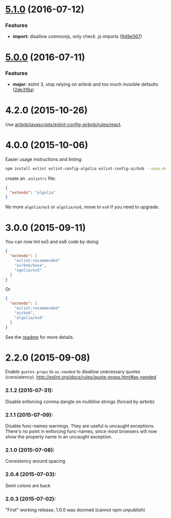 <a name="5.1.0"></a>
# [5.1.0](https://github.com/algolia/eslint-config-algolia/compare/v5.0.0...v5.1.0) (2016-07-12)


### Features

* **import:** disallow commonjs, only check .js imports ([949e567](https://github.com/algolia/eslint-config-algolia/commit/949e567))



<a name="5.0.0"></a>
# [5.0.0](https://github.com/algolia/eslint-config-algolia/compare/v4.7.0...v5.0.0) (2016-07-11)


### Features

* **major:** eslint 3, stop relying on airbnb and too much invisible defaults ([2de318a](https://github.com/algolia/eslint-config-algolia/commit/2de318a))



# 4.2.0 (2015-10-26)

  Use [airbnb/javascripts/eslint-config-airbnb/rules/react](https://github.com/airbnb/javascript/blob/98a76908fcf605221e6b85849f0d058b886741bd/packages/eslint-config-airbnb/rules/react.js).

# 4.0.0 (2015-10-06)

  Easier usage instructions and linting:

  ```sh
  npm install eslint eslint-config-algolia eslint-config-airbnb --save-dev
  ```

  create an `.eslintrc` file:
  ```json
  {
    "extends": "algolia"
  }
  ```

  No more `algolia/es5` or `algolia/es6`, move to `es6` if you need to upgrade.

# 3.0.0 (2015-09-11)

  You can now lint es5 and es6 code by doing:

  ```json
  {
    "extends": [
      "eslint:recommended"
      "airbnb/base",
      "agolia/es5"
    ]
  }
  ```

  Or

  ```json
  {
    "extends": [
      "eslint:recommended"
      "airbnb",
      "algolia/es6"
    ]
  }
  ```

  See the [readme](README.md) for more details.

# 2.2.0 (2015-09-08)

Enable `quotes-props` to `as-needed` to disallow unecessary quotes (consistency).
http://eslint.org/docs/rules/quote-props.html#as-needed

### 2.1.2 (2015-07-31):

Disable enforcing comma dangle on multiline strings (forced by airbnb)

### 2.1.1 (2015-07-09):

Disable func-names warnings. They are useful is uncaught exceptions.
There's no point in enforcing func-names, since most browsers
will now show the property name in an uncaught exception.

### 2.1.0 (2015-07-08):

Consistency around spacing

### 2.0.4 (2015-07-03):

Semi colons are back

### 2.0.3 (2015-07-02):

"First" working release, 1.0.0 was doomed (cannot npm unpublish)
